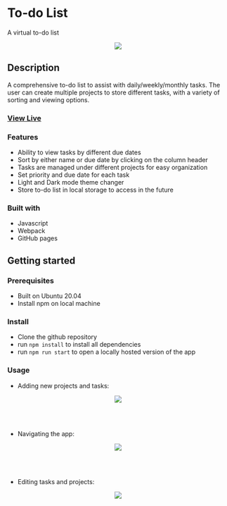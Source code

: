 # To-do List

A virtual to-do list

<div align="center">
  <kbd>
    <img src="https://i.imgur.com/dalmNa6.jpeg" />
  </kbd>
</div>

## Description

A comprehensive to-do list to assist with daily/weekly/monthly tasks. The user can create multiple projects to store different tasks, with a variety of sorting and viewing options.

### <a href="https://daze-bot.github.io/todo-list/" target="_blank">View Live</a>

### Features

- Ability to view tasks by different due dates
- Sort by either name or due date by clicking on the column header
- Tasks are managed under different projects for easy organization
- Set priority and due date for each task
- Light and Dark mode theme changer
- Store to-do list in local storage to access in the future

### Built with

- Javascript
- Webpack
- GitHub pages

## Getting started

### Prerequisites

- Built on Ubuntu 20.04
- Install npm on local machine

### Install

- Clone the github repository
- run ```npm install``` to install all dependencies
- run ```npm run start``` to open a locally hosted version of the app

### Usage

- Adding new projects and tasks:
<div align="center">
  <kbd>
    <img src="https://media4.giphy.com/media/v1.Y2lkPTc5MGI3NjExYWg1N2IxZndsOHJoOGF3aHdtcWxqdzh6eWMwanh2MGt5a2ltMnA2MiZlcD12MV9pbnRlcm5hbF9naWZfYnlfaWQmY3Q9Zw/tfvRcCkvkVvAL0hFJd/giphy.gif"/>
  </kbd>
</div>

<br></br>

- Navigating the app:
<div align="center">
  <kbd>
    <img src="https://media1.giphy.com/media/v1.Y2lkPTc5MGI3NjExdG11d2c2OTVtOGtqNDR2cW9mem5vNnYzZzZmY3Zvc2g1bzI0Yzd6NSZlcD12MV9pbnRlcm5hbF9naWZfYnlfaWQmY3Q9Zw/owkvIu6iuJs7oxxsDG/giphy.gif"/>
  </kbd>
</div>

<br></br>

- Editing tasks and projects:
<div align="center">
  <kbd>
    <img src="https://media3.giphy.com/media/v1.Y2lkPTc5MGI3NjExN3hnbDF4YTV0ZWV1dnU2am1xNGN4YTdtNndxeXY2dmptazhzdmtlZiZlcD12MV9pbnRlcm5hbF9naWZfYnlfaWQmY3Q9Zw/RL91CfeeuViYPIF9Yq/giphy.gif"/>
  </kbd>
</div>
